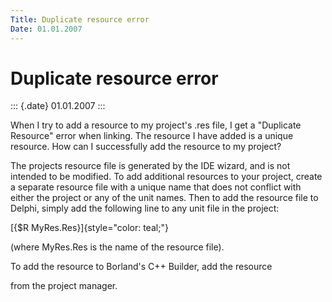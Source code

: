 ```yaml
---
Title: Duplicate resource error
Date: 01.01.2007
---
```



Duplicate resource error
========================

::: {.date}
01.01.2007
:::

When I try to add a resource to my project\'s .res file, I get a
\"Duplicate Resource\" error when linking. The resource I have added is
a unique resource. How can I successfully add the resource to my
project?

The projects resource file is generated by the IDE wizard, and is not
intended to be modified. To add additional resources to your project,
create a separate resource file with a unique name that does not
conflict with either the project or any of  the unit names. Then to add
the resource file to Delphi, simply add the following line to any unit
file in the project:

[{\$R MyRes.Res}]{style="color: teal;"}

(where MyRes.Res is the name of the resource file).

To add the resource to Borland\'s C++ Builder, add the resource

from the project manager.
